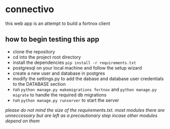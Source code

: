 # connectivo
this web app is an attempt to build a fortnox client

## how to begin testing this app
* clone the repository
* cd into the project root directory
* install the dependencies `pip install -r requirements.txt`
* postgresql on your local machine and follow the setup wizard
* create a new user and database in postgres
* modify the settings.py to add the dabase and database user credentials to the DATABASE section
* run `python manage.py makemigrations fortnox` and `python manage.py migrate` to handle the required db migrations
* run `python manage.py runserver` to start the server

*please do not mind the size of the requirements.txt. most modules there are unneccessary but are left as a precautionary step incase other modules depend on them*
